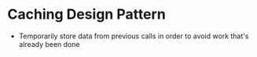 # Caching Design Pattern

- Temporarily store data from previous calls in order to avoid work that's already been done
